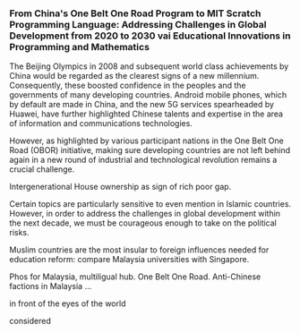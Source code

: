 ### From China's One Belt One Road Program to MIT Scratch Programming Language: Addressing Challenges in Global Development from 2020 to 2030 vai Educational Innovations in Programming and Mathematics

The Beijing Olympics in 2008 and subsequent world class achievements by China would be regarded as the clearest signs of a new millennium. Consequently, these boosted confidence in the peoples and the governments of many developing countries. Android mobile phones, which by default are made in China, and the new 5G services spearheaded by Huawei, have further highlighted Chinese talents and expertise in the area of information and communications technologies.

However, as highlighted by various participant nations in the One Belt One Road (OBOR) initiative, making sure developing countries are not left behind again in a new round of industrial and technological revolution remains a crucial challenge.

Intergenerational House ownership as sign of rich poor gap.

Certain topics are particularly sensitive to even mention in Islamic countries. However, in order to address the challenges in global development within the next decade, we must be courageous enough to take on the political risks.

Muslim countries are the most insular to foreign influences needed for education reform: compare Malaysia universities with Singapore.

Phos for Malaysia, multiligual hub. One Belt One Road. Anti-Chinese factions in Malaysia ...

in front of the eyes of the world

considered
